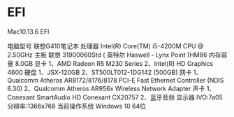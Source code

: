 # EFI

Mac10.13.6 EFI

电脑型号	联想G410笔记本 
处理器	Intel(R) Core(TM) i5-4200M CPU @ 2.50GHz 
主板 联想 31900060Std ( 英特尔 Haswell - Lynx Point )HM86 
内存容量	8.0GB 
显卡	1、AMD Radeon R5 M230 Series 2、Intel(R) HD Graphics 4600 
硬盘	1、JSX-120GB 2、ST500LT012-1DG142 (500GB) 
网卡	1、Qualcomm Atheros AR8172/8176/8178 PCI-E Fast Ethernet Controller (NDIS 6.30) 
	2、Qualcomm Atheros 	AR956x Wireless Network Adapter 
声卡	1、Conexant SmartAudio HD Conexant CX20757 2、蓝牙音频 显示器	IVO:7a05 分辨率:1366x768 
当前操作系统	Windows 10 64位